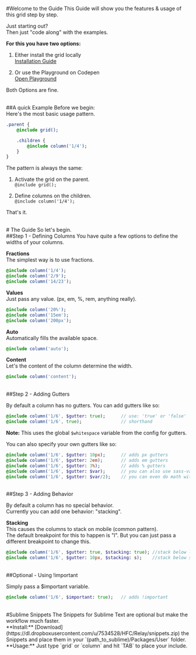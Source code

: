 #Welcome to the Guide
This Guide will show you the features & usage of this grid step by step.

Just starting out? <br>
Then just "code along" with the examples.

**For this you have two options:**

1. Either install the grid locally<br>
[Installation Guide](http://codepen.io/NilsDannemann/pen/MKZQxe?editors=1100)

1. Or use the Playground on Codepen<br>
[Open Playground](http://codepen.io/NilsDannemann/pen/MKZQxe?editors=1100)

Both Options are fine.


<br>
##A quick Example
Before we begin:<br> 
Here's the most basic usage pattern.

```sass
.parent {
	@include grid();

	.children {
		@include column('1/4');
	}
}
```

The pattern is always the same:

1. Activate the grid on the parent. <br>
```@include grid();```

1. Define columns on the children. <br>
```@include column('1/4');```

That's it.


<br>
# The Guide
So let's begin.

<br>
##Step 1 - Defining Columns
You have quite a few options to define the widths of your columns.

**Fractions** <br> 
The simplest way is to use fractions.
```sass
@include column('1/4'); 	
@include column('2/9');
@include column('14/23');
```

**Values** <br> 
Just pass any value. (px, em, %, rem, anything really).
```sass
@include column('20%'); 	
@include column('15em');
@include column('200px');
```

**Auto** <br> 
Automatically fills the available space.
```sass
@include column('auto'); 	
```

**Content** <br> 
Let's the content of the column determine the width.
```sass
@include column('content'); 	
```


<br>
##Step 2 - Adding Gutters

By default a column has no gutters. You can add gutters like so:

```sass
@include column('1/6', $gutter: true); 		// use: 'true' or 'false'
@include column('1/6', true); 				// shorthand 
```
**Note:** This uses the global ```$whitespace``` variable from the config for gutters.

You can also specify your own gutters like so:
```sass
@include column('1/6', $gutter: 10px); 		// adds px gutters
@include column('1/6', $gutter: 2em); 		// adds em gutters
@include column('1/6', $gutter: 3%); 		// adds % gutters
@include column('1/6', $gutter: $var); 		// you can also use sass-variables
@include column('1/6', $gutter: $var/2); 	// you can even do math with them
```



<br>
##Step 3 - Adding Behavior

By default a column has no special behavior.<br>
Currently you can add one behavior: "stacking".

**Stacking** <br>
This causes the columns to stack on mobile (common pattern).<br>
The default breakpoint for this to happen is "l". But you can just pass a different breakpoint to change this.

```sass
@include column('1/6', $gutter: true, $stacking: true); //stack below l
@include column('1/6', $gutter: 10px, $stacking: s); 	//stack below s
```



<br>
##Optional - Using !important

Simply pass a $important variable.

```sass
@include column('1/6', $important: true); 	// adds !important
```


<br>
#Sublime Snippets
The Snippets for Sublime Text are optional but make the workflow much faster. <br>
**Install:** [Download](https://dl.dropboxusercontent.com/u/7534528/HFC/Relay/snippets.zip) the Snippets and place them in your `(path_to_sublime)/Packages/User` folder.<br>
**Usage:** Just type `grid` or `column` and hit `TAB` to place your include.
